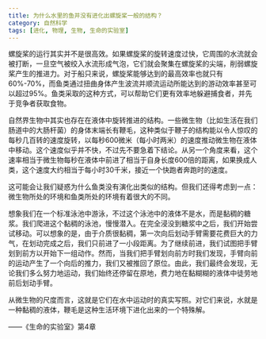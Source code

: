 ```yaml
---
title: 为什么水里的鱼并没有进化出螺旋桨一般的结构？
category: 自然科学
tags: [进化, 物理, 生物, 生命的实验室]
---
```


螺旋桨的运行其实并不是很高效。如果螺旋桨的旋转速度过快，它周围的水流就会被打断，一旦空气被绞入水流形成气泡，它们就会聚集在螺旋桨的尖端，削弱螺旋桨产生的推进力。对于船只来说，螺旋桨能够达到的最高效率也就只有60%-70%，而鱼类通过扭曲身体产生波流并顺流运动所能达到的游动效率甚至可以超过95%。鱼类采取的这种方式，可以帮助它们更有效率地躲避捕食者，并先于竞争者获取食物。<!--more-->

自然界生物中其实也存在在液体中旋转推进的结构。一些微生物（比如生活在我们肠道中的大肠杆菌）的身体末端长有鞭毛，这种类似于鞭子的结构能以令人惊叹的每秒几百转的速度旋转，以每秒600微米（每小时两米）的速度推动微生物在液体中移动。这个速度似乎并不快，不过先不要急着下结论。从另一个角度来看，这个速率相当于微生物每秒在液体中前进了相当于自身长度600倍的距离，如果换成人类，这个速度大约相当于每小时30千米，接近一个快跑者奔跑时的速度。

这可能会让我们疑惑为什么鱼类没有演化出类似的结构。但我们还得考虑到一点：微生物所处的环境和鱼类所处的环境有着很大的不同。

想象我们在一个标准泳池中游泳，不过这个泳池中的液体不是水，而是黏稠的糖浆。我们爬进这个黏稠的泳池，慢慢潜入。在完全浸没到糖浆中之后，我们开始尝试移动。可以想象的是，由于介质很黏稠，第一次向后划动手臂需要花费巨大的力气，在划动完成之后，我们只前进了一小段距离。为了继续前进，我们试图把手臂划到前方以开始下一组动作。然而，当我们把手臂划向前方时我们发现，手臂向前的运动产生了一个向后的推力，我们又被推回了原位。由此，我们最终会发现，无论我们多么努力地运动，我们始终还停留在原地，费力地在黏糊糊的液体中徒劳地前后划动手臂。

从微生物的尺度而言，这就是它们在水中运动时的真实写照。对它们来说，水就是一种黏稠的液体，鞭毛是这种生活环境下进化出来的一个特殊解。

——《生命的实验室》第4章